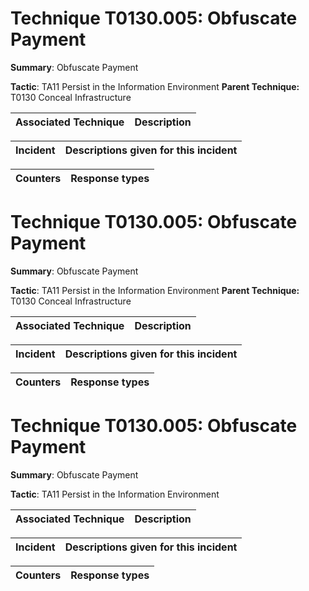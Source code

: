 # Technique T0130.005: Obfuscate Payment

**Summary**: Obfuscate Payment

**Tactic**: TA11 Persist in the Information Environment **Parent Technique:** T0130 Conceal Infrastructure


| Associated Technique | Description |
| --------- | ------------------------- |



| Incident | Descriptions given for this incident |
| -------- | -------------------- |



| Counters | Response types |
| -------- | -------------- |


# Technique T0130.005: Obfuscate Payment

**Summary**: Obfuscate Payment

**Tactic**: TA11 Persist in the Information Environment **Parent Technique:** T0130 Conceal Infrastructure


| Associated Technique | Description |
| --------- | ------------------------- |



| Incident | Descriptions given for this incident |
| -------- | -------------------- |



| Counters | Response types |
| -------- | -------------- |


# Technique T0130.005: Obfuscate Payment

**Summary**: Obfuscate Payment

**Tactic**: TA11 Persist in the Information Environment


| Associated Technique | Description |
| --------- | ------------------------- |



| Incident | Descriptions given for this incident |
| -------- | -------------------- |



| Counters | Response types |
| -------- | -------------- |


